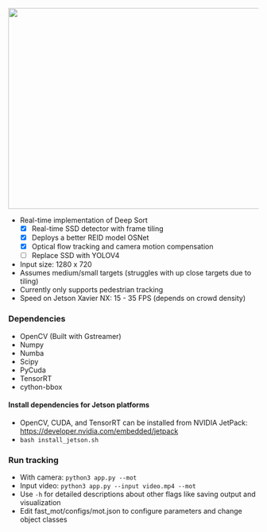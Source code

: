 <p align="center">
  <img src="demo.gif" width="720" height="405" />
</p>

- Real-time implementation of Deep Sort 
  - [x] Real-time SSD detector with frame tiling
  - [x] Deploys a better REID model OSNet
  - [x] Optical flow tracking and camera motion compensation
  - [ ] Replace SSD with YOLOV4
  
- Input size: 1280 x 720
- Assumes medium/small targets (struggles with up close targets due to tiling)
- Currently only supports pedestrian tracking
- Speed on Jetson Xavier NX: 15 - 35 FPS (depends on crowd density)

### Dependencies
- OpenCV (Built with Gstreamer)
- Numpy
- Numba
- Scipy
- PyCuda
- TensorRT  
- cython-bbox

#### Install dependencies for Jetson platforms
- OpenCV, CUDA, and TensorRT can be installed from NVIDIA JetPack:    
https://developer.nvidia.com/embedded/jetpack
- `bash install_jetson.sh`

### Run tracking
- With camera: `python3 app.py --mot`
- Input video: `python3 app.py --input video.mp4 --mot`
- Use `-h` for detailed descriptions about other flags like saving output and visualization
- Edit fast_mot/configs/mot.json to configure parameters and change object classes
